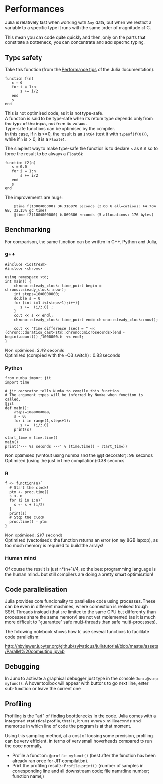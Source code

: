 # Performances 

Julia is relatively fast when working with `Any` data, but when we restrict a variable to a specific type it runs with the same order of magnitude of C.

This mean you can code quite quickly and then, only on the parts that constitute a bottleneck, you can concentrate and add specific typing.


## Type safety
Take this function (from the [Performance tips](http://docs.julialang.org/en/release-0.5/manual/performance-tips/) of the Julia documentation).

```
function f(n)
   s = 0
   for i = 1:n
       s += i/2
   end
   s
end
```

This is not optimised code, as it is not type-safe.  
A function is said to be type-safe when its return type depends only from the type of the input, not from its values.  
Type-safe functions can be optimised by the compiler.  
In this case, if `n` is <=0, the result is an `Int64` (test it with `typeof(f(0))`), while if `n` is > 0, it is a `Float64`.

The simplest way to make type-safe the function is to declare `s` as `0.0` so to force the result to be always a `Float64`:

```
function f2(n)
   s = 0.0
   for i = 1:n
       s += i/2
   end
   s
end
```

The improvements are huge: 

```
    @time f(1000000000) 38.316970 seconds (3.00 G allocations: 44.704 GB, 32.15% gc time)
    @time f2(1000000000) 0.869386 seconds (5 allocations: 176 bytes)
```

## Benchmarking

For comparison, the same function can be written in C++, Python and Julia, 


### g++

```
#include <iostream>
#include <chrono>

using namespace std;
int main() {
    chrono::steady_clock::time_point begin = chrono::steady_clock::now();
    int steps=1000000000;
    double s = 0;
    for (int i=1;i<(steps+1);i++){
       s +=  (i/2.0) ; 
    }
    cout << s << endl;
    chrono::steady_clock::time_point end= chrono::steady_clock::now();

    cout << "Time difference (sec) = " << (chrono::duration_cast<std::chrono::microseconds>(end - begin).count()) /1000000.0  << endl;
} 
```
Non optimised: 2.48 seconds  
Optimised (compiled with the -O3 switch) : 0.83 seconds

### Python

```
from numba import jit
import time

# jit decorator tells Numba to compile this function.
# The argument types will be inferred by Numba when function is called.
@jit
def main():
    steps=1000000000;
    s = 0;
    for i in range(1,steps+1):
       s +=  (i/2.0)
    print(s)

start_time = time.time()
main()
print("--- %s seconds ---" % (time.time() - start_time))
```

Non optimised (wihtout using numba and the @jit decorator): 98 seconds  
Optimised (using the just in time compilation):0.88 seconds

### R

```
f <- function(n){
  # Start the clock!
  ptm <- proc.time()
  s <- 0
  for (i in 1:n){
    s <- s + (i/2)
  }
  print(s)
  # Stop the clock
  proc.time() - ptm
} 
```
Non optimised: 287 seconds  
Optimised (vectorised): the function returns an error (on my 8GB laptop), as too much memory is required to build the arrays!

### Human mind

Of course the result is just n*(n+1)/4, so the best programming language is the human mind.. but still compilers are doing a pretty smart optimisation!

## Code parallelisation

Julia provides core funcionality to parallelise code using processes. These can be even in different machines, where connection is realised trough SSH.
Threads instead (that are limited to the same CPU but differently than processes share the same memory) are not yet implemented (as it is much more difficult to "guarantee" safe multi-threads than safe multi-processes).

The following notebook shows how to use several functions to facilitate code parallelism:
 
http://nbviewer.jupyter.org/github/sylvaticus/juliatutorial/blob/master/assets/Parallel%20computing.ipynb

## Debugging

In Juno to activate a graphical debugger just type in the console `Juno.@step myfunc()`. A hover toolbox will appear with buttons to go next line, enter sub-function or leave the current one.

## Profiling
Profiling is the "art" of finding boottlenecks in the code. 
Julia comes with a integrated statistical profile, that is, it runs every x milliseconds and memorize in which line of code the program is at that moment.

Using this sampling method, at a cost of loosing some precision, profiling can be very efficient, in terms of very small hoverheads compared to run the code normally.

* Profile a function: `@profile myfunct()` (best after the function has been already ran once for JIT-compilation). 
* Print the profiling results: `Profile.print()` (number of samples in corresponding line and all downstream code; file name:line number; function name;)


  
 





